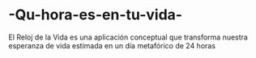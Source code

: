 # -Qu-hora-es-en-tu-vida-
El Reloj de la Vida es una aplicación conceptual que transforma nuestra esperanza de vida estimada en un día metafórico de 24 horas
